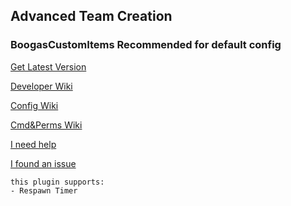 Advanced Team Creation
----
<h3>BoogasCustomItems Recommended for default config</h3>

[Get Latest Version](https://github.com/boogaeye/AdvancedTeamCreation/releases/latest)

[Developer Wiki](https://github.com/boogaeye/AdvancedTeamCreation/wiki/Developers)

[Config Wiki](https://github.com/boogaeye/AdvancedTeamCreation/wiki/Configs)

[Cmd&Perms Wiki](https://github.com/boogaeye/AdvancedTeamCreation/wiki/Commands-And-Permissions)

[I need help](https://github.com/boogaeye/AdvancedTeamCreation/discussions/new)

[I found an issue](https://github.com/boogaeye/AdvancedTeamCreation/issues/new)

```YML
this plugin supports:
- Respawn Timer
```
